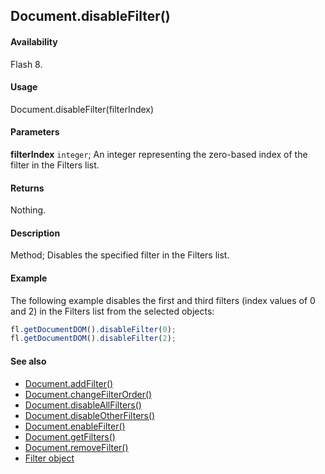 ## Document.disableFilter()

#### Availability

Flash 8.

#### Usage

Document.disableFilter(filterIndex)

#### Parameters

**filterIndex** `integer`; An integer representing the zero-based index of the filter in the Filters list.

#### Returns

Nothing.

#### Description

Method; Disables the specified filter in the Filters list.

#### Example

The following example disables the first and third filters (index values of 0 and 2) in the Filters list from the selected objects:

```javascript
fl.getDocumentDOM().disableFilter(0);
fl.getDocumentDOM().disableFilter(2);
```

#### See also

- [Document.addFilter()](../Document_object/Document3.md)
- [Document.changeFilterOrder()](../Document_object/Document29.md)
- [Document.disableAllFilters()](../Document_object/Document46.md)
- [Document.disableOtherFilters()](../Document_object/Document48.md)
- [Document.enableFilter()](../Document_object/Document59.md)
- [Document.getFilters()](../Document_object/Document79.md)
- [Document.removeFilter()](../Document_object/Document270.md)
- [Filter object](../Filter_object/Filter_summary.md)
